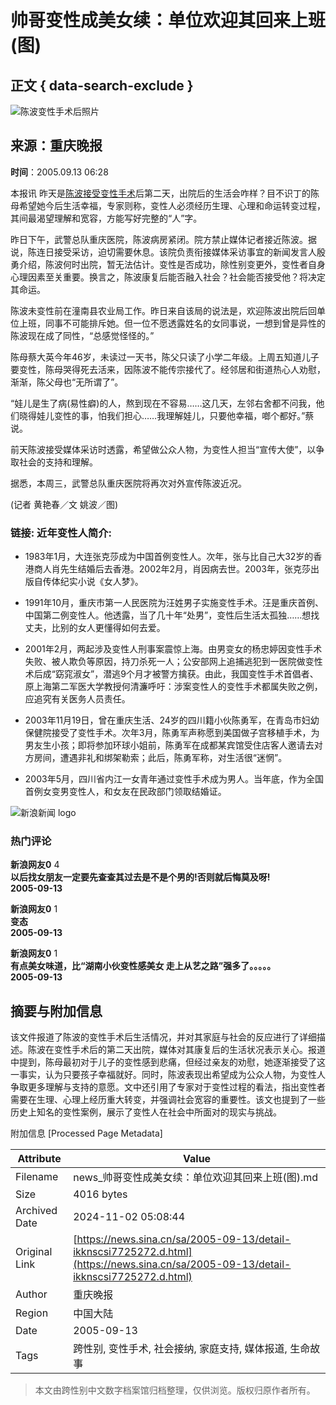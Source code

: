 # 帅哥变性成美女续：单位欢迎其回来上班(图)

## 正文 { data-search-exclude }


![陈波变性手术后照片](//n.sinaimg.cn/sinakd10200/360/w180h180/20230119/5fa1-a04f8752fa5d8405eae42c12eea924fc.jpg)

## 来源：重庆晚报

**时间**：2005.09.13 06:28

本报讯 昨天是[陈波接受变性手术](http://news.sina.com.cn/s/2005-09-10/05236906402s.shtml)后第二天，出院后的生活会咋样？目不识丁的陈母希望她今后生活幸福，专家则称，变性人必须经历生理、心理和命运转变过程，其间最渴望理解和宽容，方能写好完整的“人”字。

昨日下午，武警总队重庆医院，陈波病房紧闭。院方禁止媒体记者接近陈波。据说，陈连日接受采访，迫切需要休息。该院负责衔接媒体采访事宜的新闻发言人殷勇介绍，陈波何时出院，暂无法估计。变性是否成功，除性别变更外，变性者自身心理因素至关重要。换言之，陈波康复后能否融入社会？社会能否接受他？将决定其命运。

陈波未变性前在潼南县农业局工作。昨日来自该局的说法是，欢迎陈波出院后回单位上班，同事不可能排斥她。但一位不愿透露姓名的女同事说，一想到曾是异性的陈波现在成了同性，“总感觉怪怪的。”

陈母蔡大英今年46岁，未读过一天书，陈父只读了小学二年级。上周五知道儿子要变性，陈母哭得死去活来，因陈波不能传宗接代了。经邻居和街道热心人劝慰，渐渐，陈父母也“无所谓了”。

“娃儿是生了病(易性癖)的人，熬到现在不容易……这几天，左邻右舍都不问我，他们晓得娃儿变性的事，怕我们担心……我理解娃儿，只要他幸福，啷个都好。”蔡说。

前天陈波接受媒体采访时透露，希望做公众人物，为变性人担当“宣传大使”，以争取社会的支持和理解。

据悉，本周三，武警总队重庆医院将再次对外宣传陈波近况。

(记者 黄艳春／文 姚波／图)

### 链接: 近年变性人简介:

- 1983年1月，大连张克莎成为中国首例变性人。次年，张与比自己大32岁的香港商人肖先生结婚后去香港。2002年2月，肖因病去世。2003年，张克莎出版自传体纪实小说《女人梦》。

- 1991年10月，重庆市第一人民医院为汪姓男子实施变性手术。汪是重庆首例、中国第二例变性人。他透露，当了几十年“处男”，变性后生活太孤独……想找丈夫，比别的女人更懂得如何去爱。

- 2001年2月，两起涉及变性人刑事案震惊上海。由男变女的杨忠婷因变性手术失败、被人欺负等原因，持刀杀死一人；公安部网上追捕逃犯到一医院做变性术后成“窈窕淑女”，潜逃9个月才被警方擒获。由此，我国变性手术首倡者、原上海第二军医大学教授何清濂呼吁：涉案变性人的变性手术都属失败之例，应追究有关医务人员责任。

- 2003年11月19日，曾在重庆生活、24岁的四川籍小伙陈勇军，在青岛市妇幼保健院接受了变性手术。次年3月，陈勇军声称愿到美国做子宫移植手术，为男友生小孩；即将参加环球小姐前，陈勇军在成都某宾馆受住店客人邀请去对方房间，遭遇非礼和绑架勒索；此后，陈勇军称，对生活很“迷惘”。

- 2003年5月，四川省内江一女青年通过变性手术成为男人。当年底，作为全国首例女变男变性人，和女友在民政部门领取结婚证。

![新浪新闻 logo](https://n.sinaimg.cn/default/80905340/20200331/sinalogo.png)

### 热门评论

**新浪网友0** 4  
**以后找女朋友一定要先查查其过去是不是个男的!否则就后悔莫及呀!**  
**2005-09-13**

**新浪网友0** 1  
**变态**  
**2005-09-13**

**新浪网友0** 1  
**有点美女味道，比“湖南小伙变性感美女 走上从艺之路”强多了。。。。。**  
**2005-09-13**

## 摘要与附加信息

<!-- tcd_abstract -->
该文件报道了陈波的变性手术后生活情况，并对其家庭与社会的反应进行了详细描述。陈波在变性手术后的第二天出院，媒体对其康复后的生活状况表示关心。报道中提到，陈母最初对于儿子的变性感到悲痛，但经过亲友的劝慰，她逐渐接受了这一事实，认为只要孩子幸福就好。同时，陈波表现出希望成为公众人物，为变性人争取更多理解与支持的意愿。文中还引用了专家对于变性过程的看法，指出变性者需要在生理、心理上经历重大转变，并强调社会宽容的重要性。该文也提到了一些历史上知名的变性案例，展示了变性人在社会中所面对的现实与挑战。
<!-- tcd_abstract_end -->

附加信息 [Processed Page Metadata]

| Attribute       | Value                                  |
|-----------------|----------------------------------------|
| Filename        | news_帅哥变性成美女续：单位欢迎其回来上班(图).md                             |
| Size            | 4016 bytes                           |
| Archived Date   | 2024-11-02 05:08:44                             |
| Original Link   | [https://news.sina.cn/sa/2005-09-13/detail-ikknscsi7725272.d.html](https://news.sina.cn/sa/2005-09-13/detail-ikknscsi7725272.d.html)                       |
| Author          | 重庆晚报                               |
| Region          | 中国大陆                               |
| Date            | 2005-09-13                                 |
| Tags            | 跨性别, 变性手术, 社会接纳, 家庭支持, 媒体报道, 生命故事                                 |
>
> 本文由跨性别中文数字档案馆归档整理，仅供浏览。版权归原作者所有。
>